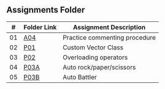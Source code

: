 ##  Assignments Folder

|   #   | Folder Link | Assignment Description |
| :---: | ----------- | ---------------------- |
|  01   |[A04](https://github.com/Alexanderryan133/2143-OOP-Ryan/tree/main/Assignments/A04)|Practice commenting procedure|
|  02   |[P01](https://github.com/Alexanderryan133/2143-OOP-Ryan/tree/main/Assignments/P01)|Custom Vector Class|
|  03   |[P02](https://github.com/Alexanderryan133/2143-OOP-Ryan/tree/main/Assignments/P02)|Overloading operators|
|  04   |[P03A](https://github.com/Alexanderryan133/2143-OOP-Ryan/tree/main/Assignments/P03A)|Auto rock/paper/scissors|
|  05   |[P03B](https://github.com/Alexanderryan133/2143-OOP-Ryan/tree/main/Assignments/P03B)|Auto Battler|
